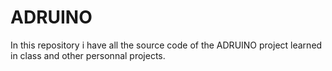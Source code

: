 # ADRUINO

In this repository i have all the source code of the ADRUINO project learned in class and other personnal projects.
